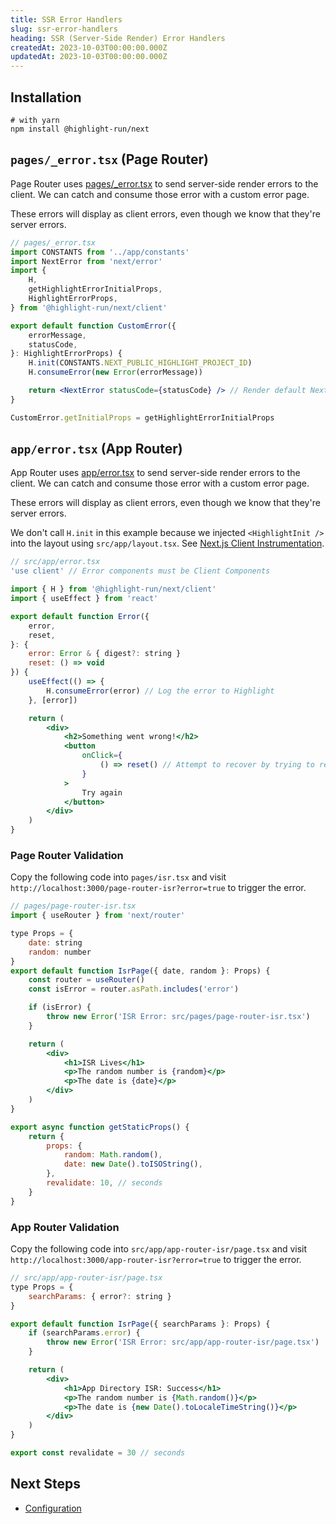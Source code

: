 ```yaml
---
title: SSR Error Handlers
slug: ssr-error-handlers
heading: SSR (Server-Side Render) Error Handlers
createdAt: 2023-10-03T00:00:00.000Z
updatedAt: 2023-10-03T00:00:00.000Z
---
```


## Installation

```shell
# with yarn
npm install @highlight-run/next
```

## `pages/_error.tsx` (Page Router)

Page Router uses [pages/_error.tsx](https://nextjs.org/docs/pages/building-your-application/routing/custom-error#more-advanced-error-page-customizing) to send server-side render errors to the client. We can catch and consume those error with a custom error page.

These errors will display as client errors, even though we know that they're server errors.

```jsx
// pages/_error.tsx
import CONSTANTS from '../app/constants'
import NextError from 'next/error'
import {
	H,
	getHighlightErrorInitialProps,
	HighlightErrorProps,
} from '@highlight-run/next/client'

export default function CustomError({
	errorMessage,
	statusCode,
}: HighlightErrorProps) {
	H.init(CONSTANTS.NEXT_PUBLIC_HIGHLIGHT_PROJECT_ID)
	H.consumeError(new Error(errorMessage))

	return <NextError statusCode={statusCode} /> // Render default Next error page
}

CustomError.getInitialProps = getHighlightErrorInitialProps
```

## `app/error.tsx` (App Router)

App Router uses [app/error.tsx](https://nextjs.org/docs/app/api-reference/file-conventions/error) to send server-side render errors to the client. We can catch and consume those error with a custom error page.

These errors will display as client errors, even though we know that they're server errors.

We don't call `H.init` in this example because we injected `<HighlightInit />` into the layout using `src/app/layout.tsx`. See [Next.js Client Instrumentation](./3_client.md).

```jsx
// src/app/error.tsx
'use client' // Error components must be Client Components

import { H } from '@highlight-run/next/client'
import { useEffect } from 'react'

export default function Error({
	error,
	reset,
}: {
	error: Error & { digest?: string }
	reset: () => void
}) {
	useEffect(() => {
		H.consumeError(error) // Log the error to Highlight
	}, [error])

	return (
		<div>
			<h2>Something went wrong!</h2>
			<button
				onClick={
					() => reset() // Attempt to recover by trying to re-render the segment
				}
			>
				Try again
			</button>
		</div>
	)
}
```

### Page Router Validation

Copy the following code into `pages/isr.tsx` and visit `http://localhost:3000/page-router-isr?error=true` to trigger the error.

```jsx
// pages/page-router-isr.tsx
import { useRouter } from 'next/router'

type Props = {
	date: string
	random: number
}
export default function IsrPage({ date, random }: Props) {
	const router = useRouter()
	const isError = router.asPath.includes('error')

	if (isError) {
		throw new Error('ISR Error: src/pages/page-router-isr.tsx')
	}

	return (
		<div>
			<h1>ISR Lives</h1>
			<p>The random number is {random}</p>
			<p>The date is {date}</p>
		</div>
	)
}

export async function getStaticProps() {
	return {
		props: {
			random: Math.random(),
			date: new Date().toISOString(),
		},
		revalidate: 10, // seconds
	}
}
```

### App Router Validation

Copy the following code into `src/app/app-router-isr/page.tsx` and visit `http://localhost:3000/app-router-isr?error=true` to trigger the error.

```jsx
// src/app/app-router-isr/page.tsx
type Props = {
	searchParams: { error?: string }
}

export default function IsrPage({ searchParams }: Props) {
	if (searchParams.error) {
		throw new Error('ISR Error: src/app/app-router-isr/page.tsx')
	}

	return (
		<div>
			<h1>App Directory ISR: Success</h1>
			<p>The random number is {Math.random()}</p>
			<p>The date is {new Date().toLocaleTimeString()}</p>
		</div>
	)
}

export const revalidate = 30 // seconds
```





## Next Steps

- [Configuration](./8_configuration.md)

